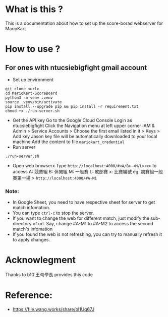 # What is this ?
This is a documentation about how to set up the score-borad webserver for MarioKart
# How to use ?
## For ones with ntucsiebigfight gmail account
- Set up environment
```bash=
git clone <url>
cd MarioKart-ScoreBoard
python3 -m venv .venv
source .venv/bin/activate
pip install --upgrade pip && pip install -r requirement.txt
chmod +x ./run-server.sh
```
- Get the API key
Go to the Google Cloud Console
Login as ntucsiebigfight 
Click the Navigation menu at left upper corner
IAM & Admin > Service Accounts > Choose the first email listed in it > Keys > Add key
Jason key file will be automatically downloaded to your local machine
Add the content to file `mariokart_credential`
- Run server
```
./run-server.sh
```
- Open web browserx
Type `http://localhost:4000/#<A/B>-<M/L><x>` to access 
A: 競賽組
B: 休閒組
M: 一般賽
L: 敗部賽
x: 比賽編號
eg: 競賽組一般賽第一場 > `http://localhost:4000/#A-M1`
### Note: 
- In Google Sheet, you need to have respective sheet for server to get match infomation.
- You can type `ctrl-c` to stop the server.
- If you want to change the web for different match, just modify the sub-directory of url. Say, change #A-M1 to #A-M2 to access the second match's infomation
- If you found the web is not refreshing, you can try to manually refresh it to apply changes.
# Acknowlegment
Thanks to b10 王勻學長 provides this code
# Reference:
- https://file.wang.works/share/ol1Uq67J